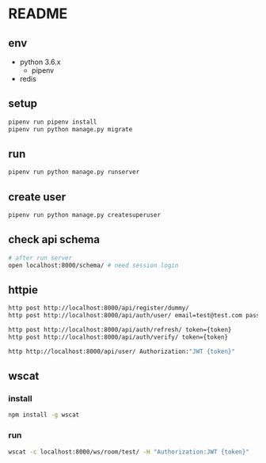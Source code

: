 # README

## env

* python 3.6.x
  * pipenv
* redis

## setup

```bash
pipenv run pipenv install
pipenv run python manage.py migrate
```

## run

```bash
pipenv run python manage.py runserver
```

## create user

```bash
pipenv run python manage.py createsuperuser
```

## check api schema

```bash
# after run server
open localhost:8000/schema/ # need session login
```

## httpie

```bash
http post http://localhost:8000/api/register/dummy/
http post http://localhost:8000/api/auth/user/ email=test@test.com password=testuser

http post http://localhost:8000/api/auth/refresh/ token={token}
http post http://localhost:8000/api/auth/verify/ token={token}

http http://localhost:8000/api/user/ Authorization:"JWT {token}"
```

## wscat

### install

```bash
npm install -g wscat
```

### run

```bash
wscat -c localhost:8000/ws/room/test/ -H "Authorization:JWT {token}"
```
